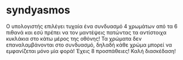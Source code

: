# syndyasmos
Ο υπολογιστής επιλέγει τυχαία ένα συνδυασμό 4 χρωμάτων από τα 6 πιθανά και εσύ πρέπει να τον μαντέψεις πατώντας τα αντίστοιχα κυκλάκια στο κάτω μέρος της οθόνης! Τα χρώματα δεν επαναλαμβάνονται στο συνδυασμό, δηλαδή κάθε χρώμα μπορεί να εμφανίζεται μόνο μία φορά! Έχεις 8 προσπάθειες! Καλή διασκέδαση!
